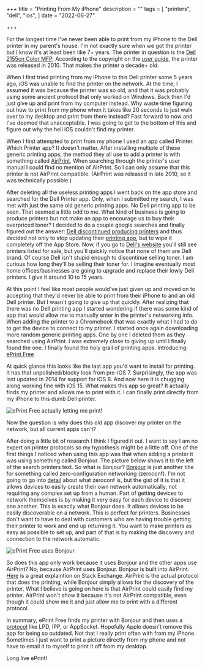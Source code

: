 +++
title = "Printing From My iPhone"
description = ""
tags = [
    "printers", "dell", "ios",
]
date = "2022-06-27"

+++

For the longest time I've never been able to print from my iPhone to the Dell printer in my parent's house. I'm not exactly sure when we got the printer but I know it's at least been like 7+ years. The printer in question is the [Dell 2155cn Color MFP](https://www.dell.com/support/home/en-us/product-support/product/dell-2155cn-cdn/overview). According to the copyright on the [user guide](https://dl.dell.com/manuals/all-products/esuprt_printers_main/esuprt_printers/dell-2155cn-cdn_user's%20guide_en-us.pdf?dgc=SM&cid=626927&lid=spr7164772008&refid=sm_APPLE_BUSINESS_CHAT_spr7164772008&linkId=170749771), the printer was released in 2010. That makes the printer a decade+ old.

When I first tried printing from my iPhone to this Dell printer some 5 years ago, iOS was unable to find the printer on the network. At the time, I assumed it was because the printer was so old, and that it was probably using some ancient protocol that only worked on Windows. Back then I'd just give up and print from my computer instead. Why waste time figuring out how to print from my phone when it takes like 20 seconds to just walk over to my desktop and print from there instead? Fast forward to now and I've deemed that unacceptable. I was going to get to the bottom of this and figure out why the hell iOS couldn't find my printer.

When I first attempted to print from my phone I used an app called Printer. Which Printer app? It doesn't matter. After installing multiple of these generic printing apps, the method they all use to add a printer is with something called [AirPrint](https://support.apple.com/en-us/HT201311). When searching through the printer's user manual I could find no mention of AirPrint. So I can only assume that this printer is not AirPrint compatible. (AirPrint was released in late 2010, so it was technically possible.)

After deleting all the useless printing apps I went back on the app store and searched for the Dell Printer app. Only, when I submitted my search, I was met with just the same old generic printing apps. No Dell printing app to be seen. That seemed a little odd to me. What kind of business is going to produce printers but not make an app to encourage us to buy their overpriced toner? I decided to do a couple google searches and finally figured out the answer: [Dell discontinued producing printers](https://www.theregister.com/2016/09/19/dell_quit_printer_business/) and thus decided not only to stop updating their [printing app](https://www.dell.com/support/kbdoc/en-us/000135610/how-to-install-and-configure-the-mobile-print-app-for-dell-on-ios-devices), but to wipe it completely off the App Store. Now, if you go to [Dell's website](https://www.dell.com/en-us/work/shop/printers-ink-toner/ac/4014) you'll still see printers listed for sale, but you'll quickly notice that none of them are Dell brand. Of course Dell isn't stupid enough to discontinue selling toner. I am curious how long they'll be selling their toner for. I imagine eventually most home offices/businesses are going to upgrade and replace their lowly Dell printers. I give it around 10 to 15 years.

At this point I feel like most people would've just given up and moved on to accepting that they'd never be able to print from their iPhone to and an old Dell printer. But I wasn't going to give up that quickly. After realizing that there was no Dell printing app I started wondering if there was some kind of app that would allow me to manually enter in the printer's networking info. When adding the printer to a Chromebook that was exactly what I had to do to get the device to connect to my printer. I started once again downloading more random generic printing apps. One by one I deleted them as they searched using AirPrint. I was extremely close to giving up until I finally found the one. I finally found the holy grail of printing apps. Introducing: [ePrint Free](https://apps.apple.com/us/app/eprint-free/id304220730)

At quick glance this looks like the last app you'd want to install for printing. It has that unpolished/blocky look from pre-iOS 7. Surprisingly, the app was last updated in 2014 for support for iOS 8. And now here it is chugging along working fine with iOS 15. What makes this app so great? It actually finds my printer and allows me to print with it. I can finally print directly from my iPhone to this dumb Dell printer. 

![ePrint Free actually letting me print!](/printer/2.png)

Now the question is why does this old app discover my printer on the network, but all current apps can't?

After doing a little bit of research I think I figured it out. I want to say I am no expert on printer protocols so my hypothesis might be a little off. One of the first things I noticed when using this app was that when adding a printer it was using something called Bonjour. The picture below shows it to the left of the search printers text. So what is Bonjour? [Bonjour](https://developer.apple.com/bonjour/) is just another title for something called zero-configuration networking (zeroconf). I'm not going to go into [detail](http://zeroconf.org/) about what zeroconf is, but the gist of it is that it allows devices to easily create their own network automatically, not requiring any complex set up from a human. Part of getting devices to network themselves is by making it very easy for each device to discover one another. This is exactly what Bonjour does. It allows devices to be easily discoverable on a network. This is perfect for printers. Businesses don't want to have to deal with customers who are having trouble getting their printer to work and end up returning it. You want to make printers as easy as possible to set up, and part of that is by making the discovery and connection to the network automatic. 

![ePrint Free uses Bonjour](/printer/1.png)

So does this app only work because it uses Bonjour and the other apps use AirPrint? No, because AirPrint uses Bonjour. Bonjour is built into AirPrint. [Here](https://apple.stackexchange.com/questions/402633/what-is-the-difference-between-airprint-bonjour-and-rendezvous) is a great explaintion on Stack Exchange. AirPrint is the actual protocol that does the printing, while Bonjour simply allows for the discovery of the printer. What I believe is going on here is that AirPrint could easily find my printer. AirPrint won't show it because it's not AirPrint compatible, even though it could show me it and just allow me to print with a different protocol. 

In summary, ePrint Free finds my printer with Bonjour and then uses a [protocol](https://en.wikipedia.org/wiki/List_of_printing_protocols) like LPD, IPP, or AppSocket. Hopefully Apple doesn't remove this app for being so outdated. Not that I really print often with from my iPhone. Sometimes I just want to print a picture directly from my phone and not have to email it to myself to print it off from my desktop.

Long live ePrint!